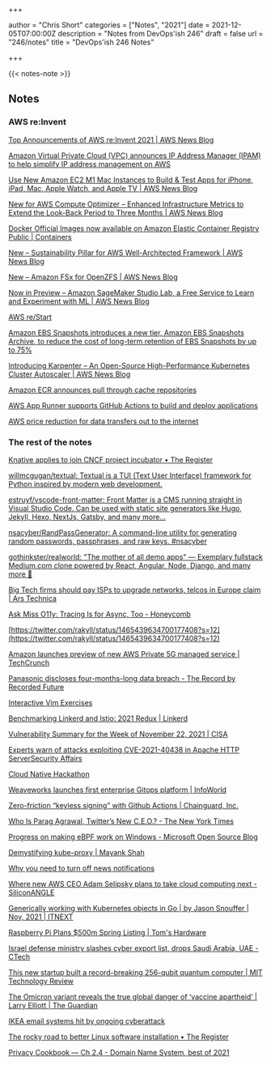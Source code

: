 +++

author = "Chris Short"
categories = ["Notes", "2021"]
date = 2021-12-05T07:00:00Z
description = "Notes from DevOps'ish 246"
draft = false
url = "246/notes"
title = "DevOps'ish 246 Notes"

+++

{{< notes-note >}}

## Notes

### AWS re:Invent

[Top Announcements of AWS re:Invent 2021 | AWS News Blog](https://aws.amazon.com/blogs/aws/top-announcements-of-aws-reinvent-2021/)

[Amazon Virtual Private Cloud (VPC) announces IP Address Manager (IPAM) to help simplify IP address management on AWS](https://aws.amazon.com/about-aws/whats-new/2021/12/amazon-virtual-private-cloud-vpc-announces-ip-address-manager-ipam/)

[Use New Amazon EC2 M1 Mac Instances to Build & Test Apps for iPhone, iPad, Mac, Apple Watch, and Apple TV | AWS News Blog](https://aws.amazon.com/blogs/aws/use-amazon-ec2-m1-mac-instances-to-build-test-macos-ios-ipados-tvos-and-watchos-apps/)

[New for AWS Compute Optimizer – Enhanced Infrastructure Metrics to Extend the Look-Back Period to Three Months | AWS News Blog](https://aws.amazon.com/blogs/aws/new-for-aws-compute-optimizer-enhanced-infrastructure-metrics-to-extend-the-look-back-period-to-three-months/)

[Docker Official Images now available on Amazon Elastic Container Registry Public | Containers](https://aws.amazon.com/blogs/containers/docker-official-images-now-available-on-amazon-elastic-container-registry-public/)

[New – Sustainability Pillar for AWS Well-Architected Framework | AWS News Blog](https://aws.amazon.com/blogs/aws/sustainability-pillar-well-architected-framework/)

[New – Amazon FSx for OpenZFS | AWS News Blog](https://aws.amazon.com/blogs/aws/new-amazon-fsx-for-openzfs/)

[Now in Preview – Amazon SageMaker Studio Lab, a Free Service to Learn and Experiment with ML | AWS News Blog](https://aws.amazon.com/blogs/aws/now-in-preview-amazon-sagemaker-studio-lab-a-free-service-to-learn-and-experiment-with-ml/)

[AWS re/Start](https://aws.amazon.com/training/restart/)

[Amazon EBS Snapshots introduces a new tier, Amazon EBS Snapshots Archive, to reduce the cost of long-term retention of EBS Snapshots by up to 75%](https://aws.amazon.com/about-aws/whats-new/2021/11/retention-ebs-snapshots-75-amazon-archive-tier/)

[Introducing Karpenter – An Open-Source High-Performance Kubernetes Cluster Autoscaler | AWS News Blog](https://aws.amazon.com/blogs/aws/introducing-karpenter-an-open-source-high-performance-kubernetes-cluster-autoscaler/)

[Amazon ECR announces pull through cache repositories](https://aws.amazon.com/about-aws/whats-new/2021/11/amazon-ecr-cache-repositories/)

[AWS App Runner supports GitHub Actions to build and deploy applications](https://aws.amazon.com/about-aws/whats-new/2021/11/aws-app-runner-github-actions-build-deploy-applications/)

[AWS price reduction for data transfers out to the internet](https://aws.amazon.com/about-aws/whats-new/2021/11/aws-price-reduction-data-transfers-internet/)

### The rest of the notes

[Knative applies to join CNCF project incubator • The Register](https://www.theregister.com/2021/12/01/knative_cncf/)

[willmcgugan/textual: Textual is a TUI (Text User Interface) framework for Python inspired by modern web development.](https://github.com/willmcgugan/textual)

[estruyf/vscode-front-matter: Front Matter is a CMS running straight in Visual Studio Code. Can be used with static site generators like Hugo, Jekyll, Hexo, NextJs, Gatsby, and many more...](https://github.com/estruyf/vscode-front-matter)

[nsacyber/RandPassGenerator: A command-line utility for generating random passwords, passphrases, and raw keys. #nsacyber](https://github.com/nsacyber/RandPassGenerator)

[gothinkster/realworld: "The mother of all demo apps" — Exemplary fullstack Medium.com clone powered by React, Angular, Node, Django, and many more 🏅](https://github.com/gothinkster/realworld)

[Big Tech firms should pay ISPs to upgrade networks, telcos in Europe claim | Ars Technica](https://arstechnica.com/tech-policy/2021/11/big-tech-firms-should-pay-isps-to-upgrade-networks-telcos-in-europe-claim/)

[Ask Miss O11y: Tracing Is for Async, Too - Honeycomb](https://www.honeycomb.io/blog/tracing-is-for-async-too/)

[https://twitter.com/rakyll/status/1465439634700177408?s=12](https://twitter.com/rakyll/status/1465439634700177408?s=12)

[Amazon launches preview of new AWS Private 5G managed service | TechCrunch](https://techcrunch.com/2021/11/30/amazon-announces-the-preview-of-aws-private-5g/)

[Panasonic discloses four-months-long data breach - The Record by Recorded Future](https://therecord.media/panasonic-discloses-four-months-long-data-breach/)

[Interactive Vim Exercises](https://vim.is/#exercise)

[Benchmarking Linkerd and Istio: 2021 Redux | Linkerd](https://linkerd.io/2021/11/29/linkerd-vs-istio-benchmarks-2021/?utm_source=Buoyant&utm_campaign=423df4bfa4-EMAIL_CAMPAIGN_2021_11_30_11_05&utm_medium=email&utm_term=0_8afcb1d58f-423df4bfa4-397362523)

[Vulnerability Summary for the Week of November 22, 2021 | CISA](https://us-cert.cisa.gov/ncas/bulletins/sb21-333)

[Experts warn of attacks exploiting CVE-2021-40438 in Apache HTTP ServerSecurity Affairs](https://securityaffairs.co/wordpress/125107/hacking/cve-2021-40438-apache-http-server-attacks.html?utm_source=rss&utm_medium=rss&utm_campaign=cve-2021-40438-apache-http-server-attacks)

[Cloud Native Hackathon](https://www.commclassroom.org/cloudnativehack?r_done=1)

[Weaveworks launches first enterprise Gitops platform | InfoWorld](https://www.infoworld.com/article/3642533/weaveworks-launches-first-enterprise-gitops-platform.html)

[Zero-friction “keyless signing” with Github Actions | Chainguard, Inc.](https://chainguard.dev/posts/2021-12-01-zero-friction-keyless-signing)

[Who Is Parag Agrawal, Twitter’s New C.E.O.? - The New York Times](https://www.nytimes.com/2021/11/29/technology/parag-agrawal-twitter.html)

[Progress on making eBPF work on Windows - Microsoft Open Source Blog](https://cloudblogs.microsoft.com/opensource/2021/11/29/progress-on-making-ebpf-work-on-windows/)

[Demystifying kube-proxy | Mayank Shah](https://mayankshah.dev/blog/demystifying-kube-proxy/)

[Why you need to turn off news notifications](https://www.fastcompany.com/90698823/you-need-to-turn-off-news-notifications-heres-why)

[Where new AWS CEO Adam Selipsky plans to take cloud computing next - SiliconANGLE](https://siliconangle.com/2021/11/28/new-aws-ceo-adam-selipsky-plans-take-cloud-computing-next/)

[Generically working with Kubernetes objects in Go | by Jason Snouffer | Nov, 2021 | ITNEXT](https://itnext.io/generically-working-with-kubernetes-resources-in-go-53bce678f887)

[Raspberry Pi Plans $500m Spring Listing | Tom's Hardware](https://www.tomshardware.com/news/raspberry-pi-plans-spring-2022-listing)

[Israel defense ministry slashes cyber export list, drops Saudi Arabia, UAE - CTech](https://www.calcalistech.com/ctech/articles/0,7340,L-3923361,00.html)

[This new startup built a record-breaking 256-qubit quantum computer | MIT Technology Review](https://www.technologyreview.com/2021/11/17/1040243/quantum-computer-256-bit-startup/?utm_source=engagement_email&utm_medium=email&utm_campaign=site_visitor.unpaid.engagement&utm_content=11.28.21.subs&mc_cid=5efd418554)

[The Omicron variant reveals the true global danger of ‘vaccine apartheid’ | Larry Elliott | The Guardian](https://www.theguardian.com/business/2021/nov/28/the-omicron-variant-reveals-the-true-global-danger-of-vaccine-apartheid)

[IKEA email systems hit by ongoing cyberattack](https://www.bleepingcomputer.com/news/security/ikea-email-systems-hit-by-ongoing-cyberattack/)

[The rocky road to better Linux software installation • The Register](https://www.theregister.com/2021/11/26/linux_software_installation/)

[Privacy Cookbook — Ch 2.4 - Domain Name System, best of 2021](https://dt.gl/privacy-cookbook-ch-2-4-2021-best-of-dns/)